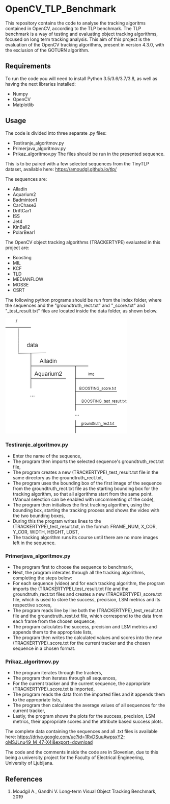 # OpenCV_TLP_Benchmark
This repository contains the code to analyse the tracking algoritms contained in OpenCV, according to the TLP benchmark. The TLP benchmark is a way of testing and evaluating object tracking algorithms, focused on long term tracking analysis. This aim of this project is the evaluation of the OpenCV tracking algorithms, present in version 4.3.0, with the exclusion of the GOTURN algorithm. 

## Requirements

To run the code you will need to install Python 3.5/3.6/3.7/3.8, as well as having the next libraries installed:
- Numpy
- OpenCV
- Matplotlib

## Usage

The code is divided into three separate .py files: 
  - Testiranje_algoritmov.py
  - Primerjava_algoritmov.py
  - Prikaz_algoritmov.py
The files should be run in the presented sequence.

This is to be paired with a few selected sequences from the TinyTLP dataset, available here: https://amoudgl.github.io/tlp/

The sequences are:
  - Alladin
  - Aquarium2
  - Badminton1
  - CarChase3
  - DriftCar1
  - ISS
  - Jet4
  - KinBall2
  - PolarBear1
 
The OpenCV object tracking algorithms (TRACKERTYPE) evaluated in this project are:
  - Boosting
  - MIL
  - KCF
  - TLD
  - MEDIANFLOW
  - MOSSE
  - CSRT
  
 
The following python programs should be run from the index folder, where the sequences and the "groundtruth_rect.txt" and "_score.txt" and "_test_result.txt" files are located inside the data folder, as shown below.
 
 ![](images/File_Directory_Diagram.png)
 
### Testiranje_algoritmov.py

  - Enter the name of the sequence,
  - The program then imports the selected sequence's groundtruth_rect.txt file,
  - The program creates a new (TRACKERTYPE)_test_result.txt file in the same directory as the groundtruth_rect.txt,
  - The program uses the bounding box of the first image of the sequence from the groundtruth_rect.txt file as the starting bounding box     for the tracking algorithm, so that all algorithms start from the same point. (Manual selection can be enabled with                     uncommenting of the code),
  - The program then initialises the first tracking algorithm, using the bounding box, starting the tracking process and shows the video     with the two bounding boxes,
  - During this the program writes lines to the (TRACKERTYPE)_test_result.txt, in the format: FRAME_NUM, X_COR, Y_COR, WIDTH, HEIGHT,       LOST,
  - The tracking algorithm runs its course until there are no more images left in the sequence.
  
 ### Primerjava_algoritmov.py
 
  - The program first to choose the sequence to benchmark,
  - Next, the program interates through all the tracking algorithms, completing the steps below:
  - For each sequence (video) and for each tracking algorithm, the program imports the (TRACKERTYPE)_test_result.txt file and the           groundtruth_rect.txt files and creates a new (TRACKERTYPE)_score.txt file, which is used to store the success, precision, LSM           metrics and its respective scores,
  - The program reads line by line both the (TRACKERTYPE)_test_result.txt file and the groundtruth_rest.txt file, which correspond to       the data from each frame from the chosen sequence,
  - The program calculates the success, precision and LSM metrics and appends them to the appropriate lists,
  - The program then writes the calculated values and scores into the new (TRACKERTYPE)_score.txt for the current tracker and the chosen     sequence in a chosen format.
  
  ### Prikaz_algoritmov.py

  - The program iterates through the trackers,
  - The program then iterates through all sequences,
  - For the current tracker and the current sequence, the appropriate (TRACKERTYPE)_score.txt is imported,
  - The program reads the data from the imported files and it appends them to the appropriate lists,
  - The program then calculates the average values of all sequences for the current tracker,
  - Lastly, the program shows the plots for the success, precision, LSM metrics, their appropriate scores and the attribute based           success plots.

The complete data containing the sequences and all .txt files is available here: https://drive.google.com/uc?id=1RvDSuuAwpsxY2-oMSJLnu49_M_47-X4i&export=download

The code and the comments inside the code are in Slovenian, due to this being a university project for the Faculty of Electrical Engineering, University of Ljubljana.

## References

1. Moudgil A., Gandhi V. Long-term Visual Object Tracking Benchmark, 2019
